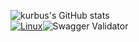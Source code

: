 ![kurbus's GitHub stats](https://github-readme-stats.vercel.app/api?username=kurbus&show_icons=true&theme=dark&count_private=true)<br>
[![Linux](https://svgshare.com/i/Zhy.svg)](https://svgshare.com/i/Zhy.svg)![Swagger Validator](https://img.shields.io/swagger/valid/3.0?specUrl=https%3A%2F%2Fgithub.com%2Fkurbus)</br>
